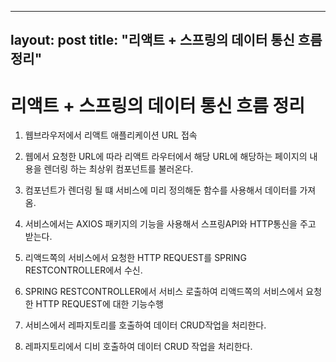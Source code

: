 
---
layout: post
title:  "리액트 + 스프링의 데이터 통신 흐름 정리"
---

# 리액트 + 스프링의 데이터 통신 흐름 정리

1. 웹브라우저에서 리액트 애플리케이션 URL 접속

2. 웹에서 요청한 URL에 따라 리액트 라우터에서 해당 URL에 해당하는 페이지의 내용을
   렌더링 하는 최상위 컴포넌트를 불러온다.

3. 컴포넌트가 렌더링 될 떄 서비스에 미리 정의해둔 함수를 사용해서 데이터를 가져옴.

4. 서비스에서는 AXIOS 패키지의 기능을 사용해서 스프링API와 HTTP통신을 주고 받는다.
5. 리액드쪽의 서비스에서 요청한 HTTP REQUEST를 SPRING RESTCONTROLLER에서 수신.
6. SPRING RESTCONTROLLER에서 서비스 로출하여 리액드쪽의 서비스에서 요청한 HTTP REQUEST에 대한 기능수행
7. 서비스에서 레파지토리를 호출하여 데이터 CRUD작업을 처리한다.
8. 레파지토리에서 디비 호출하여 데이터 CRUD 작업을 처리한다.
